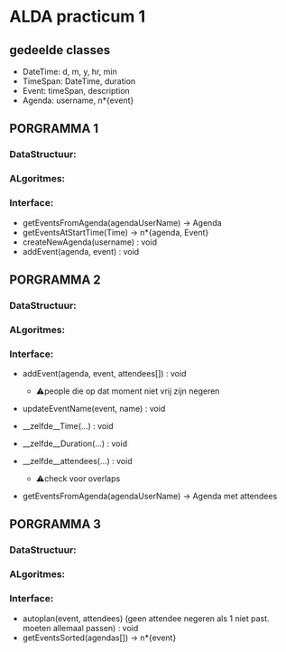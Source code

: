 # ALDA practicum 1

## gedeelde classes
- DateTime: d, m, y, hr, min
- TimeSpan: DateTime, duration
- Event: timeSpan, description
- Agenda: username, n*{event}

## PORGRAMMA 1
### DataStructuur:
### ALgoritmes:
### Interface:
- getEventsFromAgenda(agendaUserName) -> Agenda
- getEventsAtStartTime(Time) -> n*{agenda, Event}
- createNewAgenda(username) : void
- addEvent(agenda, event) : void
## PORGRAMMA 2
### DataStructuur:
### ALgoritmes:
### Interface:
- addEvent(agenda, event, attendees[]) : void
    - ⚠️people die op dat moment niet vrij zijn negeren

- updateEventName(event, name) : void
- __zelfde__Time(...) : void
- __zelfde__Duration(...) : void
- __zelfde__attendees(...) : void
    - ⚠️check voor overlaps

- getEventsFromAgenda(agendaUserName) -> Agenda met attendees

## PORGRAMMA 3
### DataStructuur:
### ALgoritmes:
### Interface:
- autoplan(event, attendees) (geen attendee negeren als 1 niet past. moeten allemaal passen) : void
- getEventsSorted(agendas[]) -> n*{event}